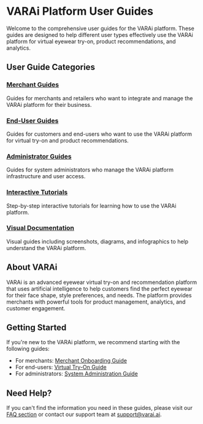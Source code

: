 # VARAi Platform User Guides

Welcome to the comprehensive user guides for the VARAi platform. These guides are designed to help different user types effectively use the VARAi platform for virtual eyewear try-on, product recommendations, and analytics.

## User Guide Categories

### [Merchant Guides](./merchant/index.md)
Guides for merchants and retailers who want to integrate and manage the VARAi platform for their business.

### [End-User Guides](./end-user/index.md)
Guides for customers and end-users who want to use the VARAi platform for virtual try-on and product recommendations.

### [Administrator Guides](./administrator/index.md)
Guides for system administrators who manage the VARAi platform infrastructure and user access.

### [Interactive Tutorials](./tutorials/index.md)
Step-by-step interactive tutorials for learning how to use the VARAi platform.

### [Visual Documentation](./visual-documentation/index.md)
Visual guides including screenshots, diagrams, and infographics to help understand the VARAi platform.

## About VARAi

VARAi is an advanced eyewear virtual try-on and recommendation platform that uses artificial intelligence to help customers find the perfect eyewear for their face shape, style preferences, and needs. The platform provides merchants with powerful tools for product management, analytics, and customer engagement.

## Getting Started

If you're new to the VARAi platform, we recommend starting with the following guides:

- For merchants: [Merchant Onboarding Guide](./merchant/onboarding.md)
- For end-users: [Virtual Try-On Guide](./end-user/virtual-try-on.md)
- For administrators: [System Administration Guide](./administrator/system-administration.md)

## Need Help?

If you can't find the information you need in these guides, please visit our [FAQ section](./end-user/faq.md) or contact our support team at support@varai.ai.